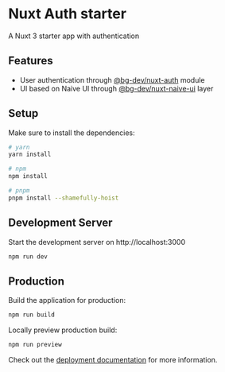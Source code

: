 # Nuxt Auth starter

A Nuxt 3 starter app with authentication

## Features

- User authentication through [@bg-dev/nuxt-auth](https://github.com/becem-gharbi/nuxt-auth) module
- UI based on Naive UI through [@bg-dev/nuxt-naive-ui](https://github.com/becem-gharbi/nuxt-naive-ui) layer

## Setup

Make sure to install the dependencies:

```bash
# yarn
yarn install

# npm
npm install

# pnpm
pnpm install --shamefully-hoist
```

## Development Server

Start the development server on http://localhost:3000

```bash
npm run dev
```

## Production

Build the application for production:

```bash
npm run build
```

Locally preview production build:

```bash
npm run preview
```

Check out the [deployment documentation](https://nuxt.com/docs/getting-started/deployment) for more information.

